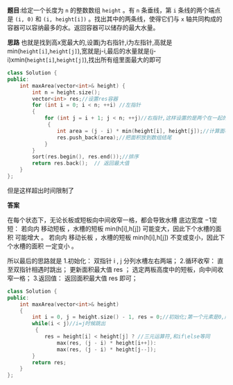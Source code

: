 **题目**:给定一个长度为 `n` 的整数数组 `height` 。有 `n` 条垂线，第 `i` 条线的两个端点是 `(i, 0)` 和 `(i, height[i])` 。找出其中的两条线，使得它们与 `x` 轴共同构成的容器可以容纳最多的水。返回容器可以储存的最大水量。

**思路**
也就是找到高x宽最大的,设置j为右指针,i为左指针,高就是min(`height[i]`,`height[j]`),宽就是j-i,最后的水量就是(j-i)xmin(`height[i]`,`height[j]`),找出所有组里面最大的即可

```cpp
class Solution {
public:
    int maxArea(vector<int>& height) {
        int n = height.size();
        vector<int> res;//设置res容器
        for (int i = 0; i < n; ++i) //左指针
        {
            for (int j = i + 1; j < n; ++j)//右指针,这样设置的是两个在一起的指针,依次向后移动
             {
                int area = (j - i) * min(height[i], height[j]);//计算面积
                res.push_back(area);//把面积放到数组结尾
            }
        }
        sort(res.begin(), res.end());//排序
        return res.back();  // 返回最大值
    }
};
```
但是这样超出时间限制了



**答案**

在每个状态下，无论长板或短板向中间收窄一格，都会导致水槽 底边宽度 −1​ 变短：
若向内 移动短板 ，水槽的短板 min(h[i],h[j]) 可能变大，因此下个水槽的面积 可能增大 。
若向内 移动长板 ，水槽的短板 min(h[i],h[j])​ 不变或变小，因此下个水槽的面积 一定变小 。

所以最后的思路就是
1.初始化： 双指针 i , j 分列水槽左右两端；
2.循环收窄： 直至双指针相遇时跳出；
更新面积最大值 res ；
选定两板高度中的短板，向中间收窄一格；
3.返回值： 返回面积最大值 res 即可；
```cpp
class Solution {
public:
    int maxArea(vector<int>& height) 
    {
        int i = 0, j = height.size() - 1, res = 0;//初始化;第一个元素是0,所以需要height.size()也就是总数-1,是最后一个元素
        while(i < j)//i=j时候跳出
         {
            res = height[i] < height[j] ? //三元运算符,和if\else等同
                max(res, (j - i) * height[i++]): 
                max(res, (j - i) * height[j--]); 
        }
        return res;
    }
};
```



